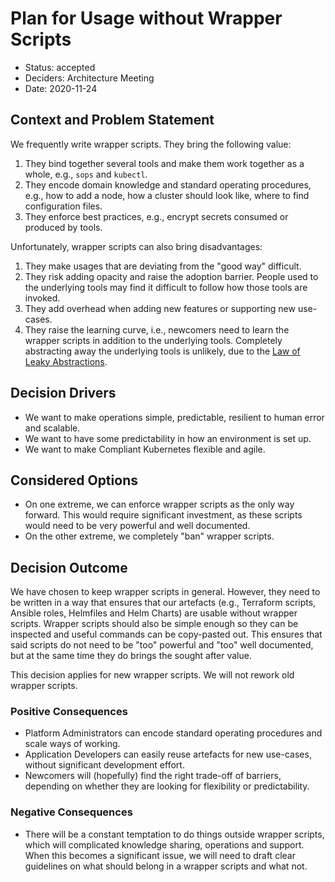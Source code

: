 # Plan for Usage without Wrapper Scripts

* Status: accepted
* Deciders: Architecture Meeting
* Date: 2020-11-24

## Context and Problem Statement

We frequently write wrapper scripts. They bring the following value:

1. They bind together several tools and make them work together as a whole, e.g., `sops` and `kubectl`.
2. They encode domain knowledge and standard operating procedures, e.g., how to add a node, how a cluster should look like, where to find configuration files.
3. They enforce best practices, e.g., encrypt secrets consumed or produced by tools.

Unfortunately, wrapper scripts can also bring disadvantages:

1. They make usages that are deviating from the "good way" difficult.
2. They risk adding opacity and raise the adoption barrier. People used to the underlying tools may find it difficult to follow how those tools are invoked.
3. They add overhead when adding new features or supporting new use-cases.
4. They raise the learning curve, i.e., newcomers need to learn the wrapper scripts in addition to the underlying tools. Completely abstracting away the underlying tools is unlikely, due to the [Law of Leaky Abstractions](https://www.joelonsoftware.com/2002/11/11/the-law-of-leaky-abstractions/).

## Decision Drivers

* We want to make operations simple, predictable, resilient to human error and scalable.
* We want to have some predictability in how an environment is set up.
* We want to make Compliant Kubernetes flexible and agile.

## Considered Options

* On one extreme, we can enforce wrapper scripts as the only way forward. This would require significant investment, as these scripts would need to be very powerful and well documented.
* On the other extreme, we completely "ban" wrapper scripts.

## Decision Outcome

We have chosen to keep wrapper scripts in general. However, they need to be written in a way that ensures that our artefacts (e.g., Terraform scripts, Ansible roles, Helmfiles and Helm Charts) are usable without wrapper scripts. Wrapper scripts should also be simple enough so they can be inspected and useful commands can be copy-pasted out. This ensures that said scripts do not need to be "too" powerful and "too" well documented, but at the same time they do brings the sought after value.

This decision applies for new wrapper scripts. We will not rework old wrapper scripts.

### Positive Consequences

* Platform Administrators can encode standard operating procedures and scale ways of working.
* Application Developers can easily reuse artefacts for new use-cases, without significant development effort.
* Newcomers will (hopefully) find the right trade-off of barriers, depending on whether they are looking for flexibility or predictability.

### Negative Consequences

* There will be a constant temptation to do things outside wrapper scripts, which will complicated knowledge sharing, operations and support. When this becomes a significant issue, we will need to draft clear guidelines on what should belong in a wrapper scripts and what not.

